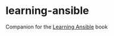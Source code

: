 learning-ansible
================

Companion for the [Learning Ansible](https://www.packtpub.com/networking-and-servers/learning-ansible) book
